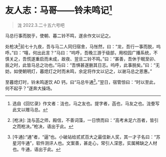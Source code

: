 # 友人志：马哥——铃未鸣记[^1]

> 泷 2022.3.二十五六号吧

马总行事而脱乎，使朝、暮二铃不鸣，遂余作文以记之。

处枪决[^2]前七十九夜，吾与马二人同归宿舍，马怅然，曰：“龙，吾行一事而脱，呜呼。”曰：“嘻，何出此言？”马曰：“呜呼，吾晚三游于级部，用校园广播系统，不慎关之，吾慌遂重启而未成，故夜、翌旦二铃不鸣。”曰：“甚善，吾休于眠至卯、辰之时，此皆马总之功也。”马曰：“吾惧甚遂删其日志。呜呼，此事脱矣。”曰：“无妨，如使朝明灯，暮熄灯之时而未鸣，余定将作文以记之，以谢马总之恩惠。”

至暮熄灯时，铃未鸣遂饮 AD 钙，曰“马总牛通[^3]。”翌日，宿管惊曰：“时以至此，何不起乎？”遂奔大操场。

[^1]: 选自《回忆录》作文者：泷也，马之友也。提字者，菡也，马友之也。泷誊写此文以赠马总。
[^2]: \[枪决\]: 泷与菡之师，殿信，不善词藻，一日愤而曰：“高考未足六百者，皆引之而枪决。”枪决，语出于此。
[^3]: \[牛通\]:“通”者，“逼”也。小破站给贰贰百大之最佳新人奖，其一才子名曰：“苏星河牛通”，软件测评人也。文案善，甚走心，常引人深思，实属稀缺之人材也。牛通，语出于此。
